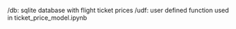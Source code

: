 /db: sqlite database with flight ticket prices
/udf: user defined function used in ticket_price_model.ipynb
